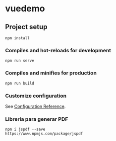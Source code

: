 # vuedemo

## Project setup
```
npm install
```

### Compiles and hot-reloads for development
```
npm run serve
```

### Compiles and minifies for production
```
npm run build
```

### Customize configuration
See [Configuration Reference](https://cli.vuejs.org/config/).

### Libreria para generar PDF 
```
npm i jspdf --save
https://www.npmjs.com/package/jspdf
```